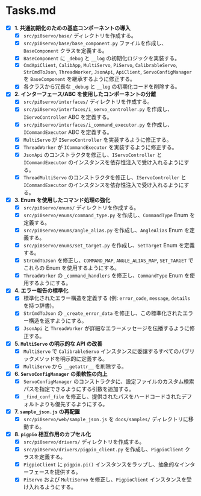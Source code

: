 # Tasks.md

- [x] **1. 共通初期化のための基底コンポーネントの導入**
    - [x] `src/pi0servo/base/` ディレクトリを作成する。
    - [x] `src/pi0servo/base/base_component.py` ファイルを作成し、`BaseComponent` クラスを定義する。
    - [x] `BaseComponent` に `_debug` と `__log` の初期化ロジックを実装する。
    - [x] `CmdApiClient`, `CalibApp`, `MultiServo`, `PiServo`, `CalibrableServo`, `StrCmdToJson`, `ThreadWorker`, `JsonApi`, `ApiClient`, `ServoConfigManager` を `BaseComponent` を継承するように修正する。
    - [x] 各クラスから冗長な `_debug` と `__log` の初期化コードを削除する。

- [x] **2. インターフェース/ABC を使用したコンポーネントの分離**
    - [x] `src/pi0servo/interfaces/` ディレクトリを作成する。
    - [x] `src/pi0servo/interfaces/i_servo_controller.py` を作成し、`IServoController` ABC を定義する。
    - [x] `src/pi0servo/interfaces/i_command_executor.py` を作成し、`ICommandExecutor` ABC を定義する。
    - [x] `MultiServo` が `IServoController` を実装するように修正する。
    - [x] `ThreadWorker` が `ICommandExecutor` を実装するように修正する。
    - [x] `JsonApi` のコンストラクタを修正し、`IServoController` と `ICommandExecutor` のインスタンスを依存性注入で受け入れるようにする。
    - [x] `ThreadMultiServo` のコンストラクタを修正し、`IServoController` と `ICommandExecutor` のインスタンスを依存性注入で受け入れるようにする。

- [x] **3. Enum を使用したコマンド処理の強化**
    - [x] `src/pi0servo/enums/` ディレクトリを作成する。
    - [x] `src/pi0servo/enums/command_type.py` を作成し、`CommandType` Enum を定義する。
    - [x] `src/pi0servo/enums/angle_alias.py` を作成し、`AngleAlias` Enum を定義する。
    - [x] `src/pi0servo/enums/set_target.py` を作成し、`SetTarget` Enum を定義する。
    - [x] `StrCmdToJson` を修正し、`COMMAND_MAP`, `ANGLE_ALIAS_MAP`, `SET_TARGET` でこれらの Enum を使用するようにする。
    - [x] `ThreadWorker` の `_command_handlers` を修正し、`CommandType` Enum を使用するようにする。

- [x] **4. エラー報告の標準化**
    - [x] 標準化されたエラー構造を定義する (例: `error_code`, `message`, `details` を持つ辞書)。
    - [x] `StrCmdToJson` の `_create_error_data` を修正し、この標準化されたエラー構造を返すようにする。
    - [x] `JsonApi` と `ThreadWorker` が詳細なエラーメッセージを伝播するように修正する。

- [x] **5. `MultiServo` の明示的な API の改善**
    - [x] `MultiServo` で `CalibrableServo` インスタンスに委譲するすべてのパブリックメソッドを明示的に定義する。
    - [x] `MultiServo` から `__getattr__` を削除する。

- [x] **6. `ServoConfigManager` の柔軟性の向上**
    - [x] `ServoConfigManager` のコンストラクタに、設定ファイルのカスタム検索パスを指定できるようにする引数を追加する。
    - [x] `_find_conf_file` を修正し、提供されたパスをハードコードされたデフォルトよりも優先するようにする。

- [x] **7. `sample_json.js` の再配置**
    - [x] `src/pi0servo/web/sample_json.js` を `docs/samples/` ディレクトリに移動する。

- [x] **8. `pigpio` 相互作用のカプセル化**
    - [x] `src/pi0servo/drivers/` ディレクトリを作成する。
    - [x] `src/pi0servo/drivers/pigpio_client.py` を作成し、`PigpioClient` クラスを定義する。
    - [x] `PigpioClient` に `pigpio.pi()` インスタンスをラップし、抽象的なインターフェースを提供する。
    - [x] `PiServo` および `MultiServo` を修正し、`PigpioClient` インスタンスを受け入れるようにする。